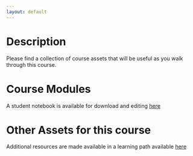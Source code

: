 ```yaml
---
layout: default
---
```


# Description

Please find a collection of course assets that will be useful as you walk through this course.

# Course Modules

A student notebook is available for download and editing [here](https://github.com/Azure/LearnAnalytics-Team-Data-Science-Process-for-DevOps/raw/gh-pages/Students/DevOpsForDataScience.docx)


# Other Assets for this course

Additional resources are made available in a learning path available [here](https://github.com/Azure/LearnAnalytics-Team-Data-Science-Process-for-DevOps/blob/master/Instructions/Learning%20Path%20-%20Devops%20for%20Data%20Science.md)

